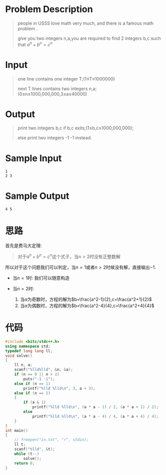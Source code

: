 # Problem Description

> people in USSS love math very much, and there is a famous math problem .
>
> give you two integers n,a,you are required to find 2 integers b,c such that $a^n+b^n=c^n$

# Input

> one line contains one integer T;(1≤T≤1000000)
>
> next T lines contains two integers n,a;(0≤n≤1000,000,000,3≤a≤40000)
>
>  

# Output

> print two integers b,c if b,c exits;(1≤b,c≤1000,000,000);
>
> else print two integers -1 -1 instead.

 

# Sample Input

```
1
2 3
```

# Sample Output

```
4 5
```

# 思路

首先是费马大定理:

> 对于$a^n+b^n=c^n$这个式子，当$n>2$时没有正整数解

所以对于这个问题我们可以判定，当$n=1$或者$n>2$时候没有解，直接输出$-1$.

- 当$n=1$时: 我们可以随意构造

- 当$n=2$时:

  1. 当$a$为奇数时，方程的解为$b=\frac{a^2-1}{2},c=\frac{a^2+1}{2}$
  2. 当$a$为偶数时，方程的解为$b=\frac{a^2-4}{4},c=\frac{a^2+4}{4}$

# 代码

```cpp
#include <bits/stdc++.h>
using namespace std;
typedef long long ll;
void solve()
{
    ll n, a;
    scanf("%lld%lld", &n, &a);
    if (n == 0 || n > 2)
        puts("-1 -1");
    else if (n == 1)
        printf("%lld %lld\n", 3, a + 3);
    else if (n == 2)
    {
        if (a & 1)
            printf("%lld %lld\n", (a * a - 1) / 2, (a * a + 1) / 2);
        else
            printf("%lld %lld\n", (a * a - 4) / 4, (a * a + 4) / 4);
    }
}
int main()
{
    // freopen("in.txt", "r", stdin);
    ll t;
    scanf("%lld", &t);
    while (t--)
        solve();
    return 0;
}
```





  			

